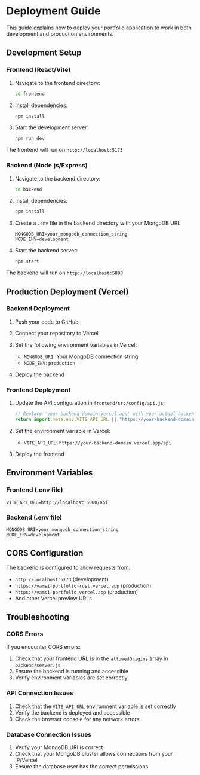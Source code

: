 # Deployment Guide

This guide explains how to deploy your portfolio application to work in both development and production environments.

## Development Setup

### Frontend (React/Vite)
1. Navigate to the frontend directory:
   ```bash
   cd frontend
   ```

2. Install dependencies:
   ```bash
   npm install
   ```

3. Start the development server:
   ```bash
   npm run dev
   ```

The frontend will run on `http://localhost:5173`

### Backend (Node.js/Express)
1. Navigate to the backend directory:
   ```bash
   cd backend
   ```

2. Install dependencies:
   ```bash
   npm install
   ```

3. Create a `.env` file in the backend directory with your MongoDB URI:
   ```
   MONGODB_URI=your_mongodb_connection_string
   NODE_ENV=development
   ```

4. Start the backend server:
   ```bash
   npm start
   ```

The backend will run on `http://localhost:5000`

## Production Deployment (Vercel)

### Backend Deployment
1. Push your code to GitHub
2. Connect your repository to Vercel
3. Set the following environment variables in Vercel:
   - `MONGODB_URI`: Your MongoDB connection string
   - `NODE_ENV`: `production`

4. Deploy the backend

### Frontend Deployment
1. Update the API configuration in `frontend/src/config/api.js`:
   ```javascript
   // Replace 'your-backend-domain.vercel.app' with your actual backend Vercel URL
   return import.meta.env.VITE_API_URL || "https://your-backend-domain.vercel.app/api";
   ```

2. Set the environment variable in Vercel:
   - `VITE_API_URL`: `https://your-backend-domain.vercel.app/api`

3. Deploy the frontend

## Environment Variables

### Frontend (.env file)
```
VITE_API_URL=http://localhost:5000/api
```

### Backend (.env file)
```
MONGODB_URI=your_mongodb_connection_string
NODE_ENV=development
```

## CORS Configuration

The backend is configured to allow requests from:
- `http://localhost:5173` (development)
- `https://vamsi-portfolio-rust.vercel.app` (production)
- `https://vamsi-portfolio.vercel.app` (production)
- And other Vercel preview URLs

## Troubleshooting

### CORS Errors
If you encounter CORS errors:
1. Check that your frontend URL is in the `allowedOrigins` array in `backend/server.js`
2. Ensure the backend is running and accessible
3. Verify environment variables are set correctly

### API Connection Issues
1. Check that the `VITE_API_URL` environment variable is set correctly
2. Verify the backend is deployed and accessible
3. Check the browser console for any network errors

### Database Connection Issues
1. Verify your MongoDB URI is correct
2. Check that your MongoDB cluster allows connections from your IP/Vercel
3. Ensure the database user has the correct permissions 